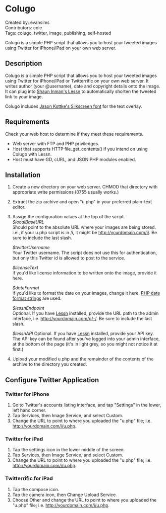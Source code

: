 # Colugo #
Created by: evansims  
Contributors: cole  
Tags: colugo, twitter, image, publishing, self-hosted  

Colugo is a simple PHP script that allows you to host your tweeted images using Twitter for iPhone/iPad on your own web server.

## Description ##
Colugo is a simple PHP script that allows you to host your tweeted images using Twitter for iPhone/iPad or Twitterrific on your own web server. It writes author (your @username), date and copyright details onto the image. It can plug into [Shaun Inman's Lessn](http://shauninman.com/archive/2009/08/17/less_n "Lessn URL shortener") to automatically shorten the tweeted link to your image.

Colugo includes [Jason Kottke's Silkscreen font]( http://kottke.org/plus/type/silkscreen/ "Silkscreen font") for the text overlay. 

## Requirements ##
Check your web host to determine if they meet these requirements.

* 	Web server with FTP and PHP priviledges.
* 	Host that supports HTTP file_get_contents() if you intend on using Colugo with Lessn.
* 	Host must have GD, cURL, and JSON PHP modules enabled.

## Installation ##
1. 	Create a new directory on your web server. CHMOD that directory with appropriate write permissions (0755 usually works.)

2.	Extract the zip archive and open "u.php" in your preferred plain-text editor.

3. 	Assign the configuration values at the top of the script.  
	*$localBaseURL*  
   	Should point to the absolute URL where your images are being stored. i.e., if your u.php script is in /i, it might be http://yourdomain.com/i/.  Be sure to include the last slash.
	
   	*$twitterUsername*  
   	Your Twitter username. The script does not use this for authentication, but only this Twitter id is allowed to post to the service.
	
   	*$licenseText*  
   	If you'd like license information to be written onto the image, provide it here.  

	*$dateFormat*  
	If you'd like to format the date on your images, change it here.  [PHP date format strings](http://php.net/manual/en/function.date.php) are used.  
	
   	*$lessnEndpoint*  
   	Optional. If you have [Lessn](http://shauninman.com/archive/2009/08/17/less_n "Lessn URL shortener") installed, provide the URL path to the admin interface, i.e. http://yourdomain.com/g/-/.  Be sure to include the last slash.
	
   	*$lessnAPI*
   	Optional. If you have [Lessn](http://shauninman.com/archive/2009/08/17/less_n "Lessn URL shortener") installed, provide your API key. The API key can be found after you've logged into your admin interface, at the bottom of the page (it's in light grey, so you might not notice it  at first.)

4. 	Upload your modified u.php and the remainder of the contents of the archive to the directory you created.

## Configure Twitter Application ##

### Twitter for iPhone ###
1. 	Go to Twitter's accounts listing interface, and tap "Settings" in the lower, left hand corner.
2. 	Tap Services, then Image Service, and select Custom.
3. 	Change the URL to point to where you uploaded the "u.php" file; i.e. http://yourdomain.com/i/u.php.

### Twitter for iPad ###
1. 	Tap the settings icon in the lower middle of the screen.
2. 	Tap Services, then Image Service, and select Custom.
3. 	Change the URL to point to where you uploaded the "u.php" file; i.e. http://yourdomain.com/i/u.php.

### Twitterrific for iPad ###
1.	Tap the compose icon.
2.	Tap the camera icon, then Change Upload Service.
3.	Choose Other and change the URL to point to where you uploaded the "u.php" file; i.e. http://yourdomain.com/i/u.php.

